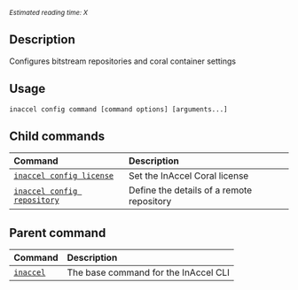 *<small id="time">Estimated reading time: X</small>*

## Description

Configures bitstream repositories and coral container settings

## Usage

```text
inaccel config command [command options] [arguments...]
```

## Child commands

| Command                                         | Description                               |
| :---------------------------------------------- | :---------------------------------------- |
| [` inaccel config license `](license.md)        | Set the InAccel Coral license             |
| [` inaccel config repository `](repository.md)  | Define the details of a remote repository |

## Parent command

| Command                      | Description                          |
| :--------------------------- | :----------------------------------- |
| [` inaccel `](../command.md) | The base command for the InAccel CLI |

